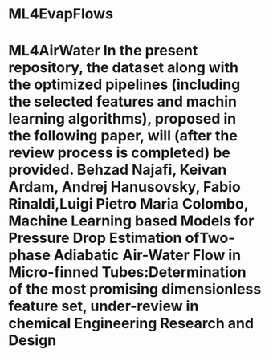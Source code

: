 # ML4EvapFlows
# ML4AirWater  In the present repository, the dataset along with the optimized pipelines (including the selected features and machin learning algorithms), proposed in the following paper, will (after the review process is completed) be provided.   Behzad Najafi, Keivan Ardam, Andrej Hanusovsky, Fabio Rinaldi,Luigi Pietro Maria Colombo, Machine Learning based Models for Pressure Drop Estimation ofTwo-phase Adiabatic Air-Water Flow in Micro-finned Tubes:Determination of the most promising dimensionless feature set, under-review in chemical Engineering Research and Design
